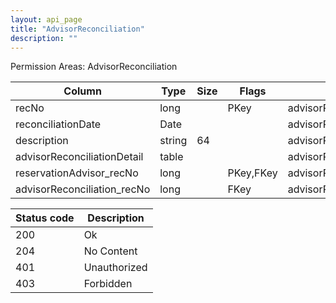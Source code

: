 ```yaml
---
layout: api_page
title: "AdvisorReconciliation"
description: ""
---
```




Permission Areas: AdvisorReconciliation

| Column | Type | Size | Flags | Table | Description |
| ------ | ---- | ---- | ----- | ----- | ----------- |
| recNo | long |  | PKey | advisorReconciliation | 
| reconciliationDate | Date |  |  | advisorReconciliation | 
| description | string | 64 |  | advisorReconciliation | 
| advisorReconciliationDetail  | table |  |  | advisorReconciliation | 
| reservationAdvisor_recNo | long |  | PKey,FKey | advisorReconciliationDetail | 
| advisorReconciliation_recNo | long |  | FKey | advisorReconciliationDetail | 

| Status code | Description |
| ----------- | ----------- |
| 200 | Ok |
| 204 | No Content |
| 401 | Unauthorized |
| 403 | Forbidden |


